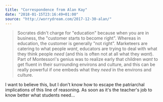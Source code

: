 ```yaml
---
title: "Correspondence from Alan Kay"
date: "2018-01-15T23:16:49+01:00"
source: "http://worrydream.com/2017-12-30-alan/"
---
```


> Socrates didn't charge for "education" because when you are in business, the "customer starts to become right". Whereas in education, the customer is generally "not right". Marketeers are catering to what people *want*, educators are trying to deal with what they think people *need* (and this is often not at all what they *want*). Part of Montessori's genius was to realize early that children *want* to get fluent in their surrounding environs and culture, and this can be really powerful if one embeds what they *need* in the environs and culture.

I want to believe this, but I don't know how to escape the patriarchal implications of this line of reasoning. As soon as it's the teacher's job to know better what students need...
